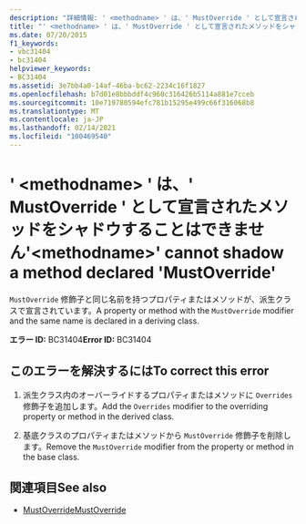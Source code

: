 ```yaml
---
description: "詳細情報: ' <methodname> ' は、' MustOverride ' として宣言されたメソッドをシャドウすることはできません"
title: "' <methodname> ' は、' MustOverride ' として宣言されたメソッドをシャドウすることはできません"
ms.date: 07/20/2015
f1_keywords:
- vbc31404
- bc31404
helpviewer_keywords:
- BC31404
ms.assetid: 3e7bb4a0-14af-46ba-bc62-2234c16f1827
ms.openlocfilehash: b7d01e8bbbddf4c960c316426b5114a881e7cceb
ms.sourcegitcommit: 10e719780594efc781b15295e499c66f316068b8
ms.translationtype: MT
ms.contentlocale: ja-JP
ms.lasthandoff: 02/14/2021
ms.locfileid: "100469540"
---
```

# <a name="methodname-cannot-shadow-a-method-declared-mustoverride"></a><span data-ttu-id="615b5-103">' \<methodname> ' は、' MustOverride ' として宣言されたメソッドをシャドウすることはできません</span><span class="sxs-lookup"><span data-stu-id="615b5-103">'\<methodname>' cannot shadow a method declared 'MustOverride'</span></span>

<span data-ttu-id="615b5-104">`MustOverride` 修飾子と同じ名前を持つプロパティまたはメソッドが、派生クラスで宣言されています。</span><span class="sxs-lookup"><span data-stu-id="615b5-104">A property or method with the `MustOverride` modifier and the same name is declared in a deriving class.</span></span>  
  
 <span data-ttu-id="615b5-105">**エラー ID:** BC31404</span><span class="sxs-lookup"><span data-stu-id="615b5-105">**Error ID:** BC31404</span></span>  
  
## <a name="to-correct-this-error"></a><span data-ttu-id="615b5-106">このエラーを解決するには</span><span class="sxs-lookup"><span data-stu-id="615b5-106">To correct this error</span></span>  
  
1. <span data-ttu-id="615b5-107">派生クラス内のオーバーライドするプロパティまたはメソッドに `Overrides` 修飾子を追加します。</span><span class="sxs-lookup"><span data-stu-id="615b5-107">Add the `Overrides` modifier to the overriding property or method in the derived class.</span></span>  
  
2. <span data-ttu-id="615b5-108">基底クラスのプロパティまたはメソッドから `MustOverride` 修飾子を削除します。</span><span class="sxs-lookup"><span data-stu-id="615b5-108">Remove the `MustOverride` modifier from the property or method in the base class.</span></span>  
  
## <a name="see-also"></a><span data-ttu-id="615b5-109">関連項目</span><span class="sxs-lookup"><span data-stu-id="615b5-109">See also</span></span>

- [<span data-ttu-id="615b5-110">MustOverride</span><span class="sxs-lookup"><span data-stu-id="615b5-110">MustOverride</span></span>](../language-reference/modifiers/mustoverride.md)

